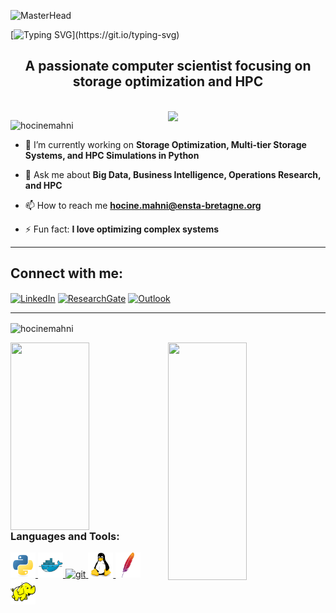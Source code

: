 ![MasterHead](https://present.readthedocs.io/en/latest/_images/welcome-to-coding.gif)

<!--   Typing animation   -->
[![Typing SVG](https://readme-typing-svg.herokuapp.com?color=%2336BCF7&center=true&vCenter=true&width=800&lines=Hello,+I'm+Hocine+Mahni;Welcome+to+My+GitHub+Profile;I+work+on+Storage+Optimization,+HPC+and+Python+Simulations!)](https://git.io/typing-svg)

<h2 align="center">A passionate computer scientist focusing on storage optimization and HPC</h2><br/>

<img align="right" width="50%" src="https://cdn.dribbble.com/users/1292677/screenshots/6139167/avento.gif"/>

<p align="left"> <img src="https://komarev.com/ghpvc/?username=hocinemahni&label=Profile%20views&color=0e75b6&style=flat" alt="hocinemahni" /> </p>

- 🌱 I’m currently working on **Storage Optimization, Multi-tier Storage Systems, and HPC Simulations in Python**

- 💬 Ask me about **Big Data, Business Intelligence, Operations Research, and HPC**

- 📫 How to reach me **hocine.mahni@ensta-bretagne.org**

- ⚡ Fun fact: **I love optimizing complex systems**

---

<h2 align="left">Connect with me:</h2>
<p align="left">
<a href="https://www.linkedin.com/in/hocine-mahni-85780518b/" target="blank"><img align="center" src="https://raw.githubusercontent.com/rahuldkjain/github-profile-readme-generator/master/src/images/icons/Social/linked-in-alt.svg" alt="LinkedIn" height="30" width="40" /></a>
<a href="https://www.researchgate.net/profile/Hocine-Mahni" target="blank"><img align="center" src="https://raw.githubusercontent.com/rahuldkjain/github-profile-readme-generator/master/src/images/icons/Social/researchgate.svg" alt="ResearchGate" height="30" width="40" /></a>
<a href="mailto:hocine.mahni@ensta-bretagne.org"><img align="center" src="https://raw.githubusercontent.com/rahuldkjain/github-profile-readme-generator/master/src/images/icons/Social/email.svg" alt="Outlook" height="30" width="40" /></a>
</p>

---

<p><img align="center" src="https://github-readme-streak-stats.herokuapp.com/?user=hocinemahni&" alt="hocinemahni" /></p>

<img align="left" width="50%" height="300" src="https://github-readme-stats.vercel.app/api?username=hocinemahni&show_icons=true&theme=radical"/>
<img align="right" width="50%" height="380" src="https://github-readme-stats.vercel.app/api/top-langs/?username=hocinemahni&layout=donut-vertical"/><br/>

---

<h3 align="left">Languages and Tools:</h3>
<p align="left"> 
<a href="https://www.python.org" target="_blank" rel="noreferrer"> <img src="https://raw.githubusercontent.com/devicons/devicon/master/icons/python/python-original.svg" alt="python" width="40" height="40"/> </a> 
<a href="https://www.docker.com/" target="_blank" rel="noreferrer"> <img src="https://raw.githubusercontent.com/devicons/devicon/master/icons/docker/docker-original.svg" alt="docker" width="40" height="40"/> </a> 
<a href="https://git-scm.com/" target="_blank" rel="noreferrer"> <img src="https://www.vectorlogo.zone/logos/git-scm/git-scm-icon.svg" alt="git" width="40" height="40"/> </a> 
<a href="https://www.linux.org/" target="_blank" rel="noreferrer"> <img src="https://raw.githubusercontent.com/devicons/devicon/master/icons/linux/linux-original.svg" alt="linux" width="40" height="40"/> </a> 
<a href="https://spark.apache.org/" target="_blank" rel="noreferrer"> <img src="https://raw.githubusercontent.com/devicons/devicon/master/icons/apache/apache-original.svg" alt="apache-spark" width="40" height="40"/> </a>
<a href="https://hadoop.apache.org/" target="_blank" rel="noreferrer"> <img src="https://raw.githubusercontent.com/devicons/devicon/master/icons/hadoop/hadoop-original.svg" alt="hadoop" width="40" height="40"/> </a> 
</p>

